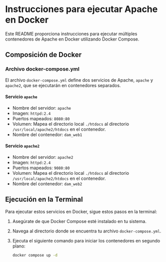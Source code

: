 # Instrucciones para ejecutar Apache en Docker

Este README proporciona instrucciones para ejecutar múltiples contenedores de Apache en Docker utilizando Docker Compose.

## Composición de Docker

### Archivo docker-compose.yml

El archivo `docker-compose.yml` define dos servicios de Apache, `apache` y `apache2`, que se ejecutarán en contenedores separados.

#### Servicio `apache`

- Nombre del servidor: `apache`
- Imagen: `httpd:2.4`
- Puertos mapeados: `8080:80`
- Volumen: Mapea el directorio local `./htdocs` al directorio `/usr/local/apache2/htdocs` en el contenedor.
- Nombre del contenedor: `dam_web1`

#### Servicio `apache2`

- Nombre del servidor: `apache2`
- Imagen: `httpd:2.4`
- Puertos mapeados: `9080:80`
- Volumen: Mapea el directorio local `./htdocs` al directorio `/usr/local/apache2/htdocs` en el contenedor.
- Nombre del contenedor: `dam_web2`

## Ejecución en la Terminal

Para ejecutar estos servicios en Docker, sigue estos pasos en la terminal:

1. Asegúrate de que Docker Compose esté instalado en tu sistema.

2. Navega al directorio donde se encuentra tu archivo `docker-compose.yml`.

3. Ejecuta el siguiente comando para iniciar los contenedores en segundo plano:

   ```bash
   docker compose up -d
